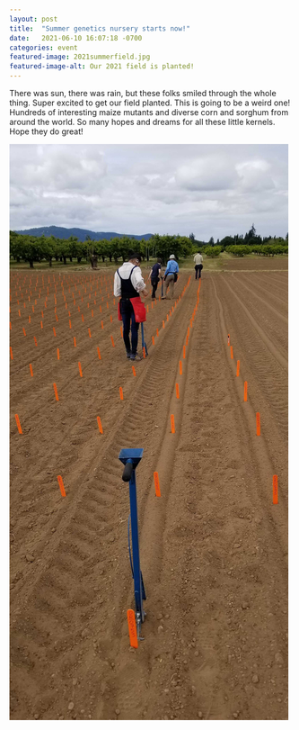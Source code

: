 ```yaml
---
layout: post
title:  "Summer genetics nursery starts now!"
date:   2021-06-10 16:07:18 -0700
categories: event
featured-image: 2021summerfield.jpg
featured-image-alt: Our 2021 field is planted!
---
```

There was sun, there was rain, but these folks smiled through the whole thing. Super excited to get our field planted. This is going to be a weird one! Hundreds of interesting maize mutants and diverse corn and sorghum from around the world. So many hopes and dreams for all these little kernels. Hope they do great!

![alt text][field_pic]

[field_pic]: /assets/posts/2021summerfield2.jpg "Goodluck little plants!"
